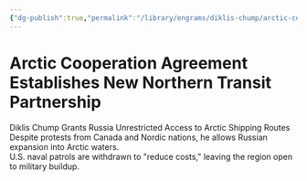 ```yaml
---
{"dg-publish":true,"permalink":"/library/engrams/diklis-chump/arctic-cooperation-agreement-establishes-new-northern-transit-partnership/","tags":["DC/Global-Destruction","DC/AS4"]}
---
```


# Arctic Cooperation Agreement Establishes New Northern Transit Partnership
Diklis Chump Grants Russia Unrestricted Access to Arctic Shipping Routes
	Despite protests from Canada and Nordic nations, he allows Russian expansion into Arctic waters.  
	U.S. naval patrols are withdrawn to "reduce costs," leaving the region open to military buildup.
